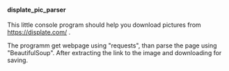 #### displate_pic_parser

This little console program should help you download pictures from https://displate.com/ .

The programm get webpage using "requests", than parse the page using "BeautifulSoup". After extracting the link to the image and downloading for saving.
